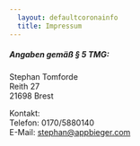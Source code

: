 ```yaml
---
  layout: defaultcoronainfo
  title: Impressum
---
```

##### Angaben gemäß § 5 TMG:
  
Stephan Tomforde  
Reith 27  
21698 Brest  
  
Kontakt:  
Telefon:	0170/5880140  
E-Mail:	stephan@appbieger.com  